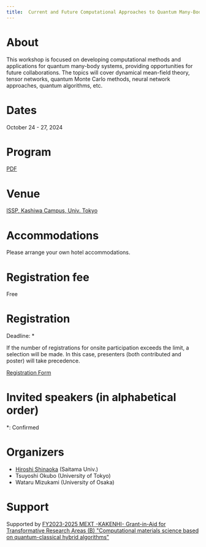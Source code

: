```yaml
---
title:  Current and Future Computational Approaches to Quantum Many-Body Systems 2024
---
```


# About
This workshop is focused on developing computational methods and applications for quantum many-body systems, providing opportunities for future collaborations. The topics will cover dynamical mean-field theory, tensor networks, quantum Monte Carlo methods, neural network approaches, quantum algorithms, etc.

# Dates 
October 24 - 27, 2024

# Program
[PDF](/assets/program.pdf)

# Venue
[ISSP, Kashiwa Campus, Univ. Tokyo](https://www.issp.u-tokyo.ac.jp/maincontents/access_en.html)

# Accommodations
Please arrange your own hotel accommodations.

# Registration fee
Free

# Registration
Deadline:
* 

If the number of registrations for onsite participation exceeds the limit, a selection will be made. In this case, presenters (both contributed and poster) will take precedence.

[Registration Form]()

# Invited speakers (in alphabetical order)

\*: Confirmed

# Organizers

* [Hiroshi Shinaoka](<shinaoka@mail.saitama-u.ac.jp>) (Saitama Univ.)
* Tsuyoshi Okubo (University of Tokyo)
* Wataru Mizukami (University of Osaka)

# Support
Supported by 
[FY2023-2025 MEXT -KAKENHI- Grant-in-Aid for Transformative Research Areas (B)
"Computational materials science based on quantum-classical hybrid algorithms"](https://qc-hybrid.github.io)
